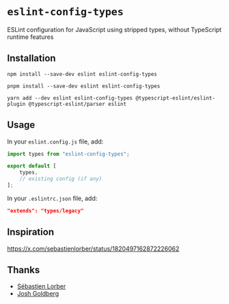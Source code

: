 # `eslint-config-types`

ESLint configuration for JavaScript using stripped types, without TypeScript
runtime features

## Installation

```
npm install --save-dev eslint eslint-config-types
```

```
pnpm install --save-dev eslint eslint-config-types
```

```
yarn add --dev eslint eslint-config-types @typescript-eslint/eslint-plugin @typescript-eslint/parser eslint
```

## Usage

In your `eslint.config.js` file, add:

```js
import types from "eslint-config-types";

export default [
	types,
	// existing config (if any)
];
```

In your `.eslintrc.json` file, add:

```json
"extends": "types/legacy"
```

## Inspiration

https://x.com/sebastienlorber/status/1820497162872226062

## Thanks

- [Sébastien Lorber](https://github.com/slorber)
- [Josh Goldberg](https://github.com/JoshuaKGoldberg)
